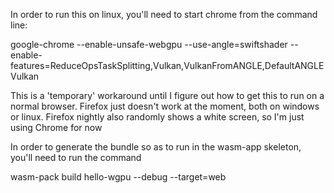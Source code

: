 In order to run this on linux, you'll need to start chrome from the command line:

google-chrome --enable-unsafe-webgpu --use-angle=swiftshader --enable-features=ReduceOpsTaskSplitting,Vulkan,VulkanFromANGLE,DefaultANGLEVulkan

This is a 'temporary' workaround until I figure out how to get this to run on a normal browser.
Firefox just doesn't work at the moment, both on windows or linux. Firefox nightly also randomly shows a white screen, so I'm just using Chrome for now

In order to generate the bundle so as to run in the wasm-app skeleton, you'll need to run the command

wasm-pack build hello-wgpu --debug --target=web